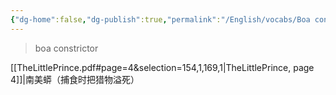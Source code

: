 ```yaml
---
{"dg-home":false,"dg-publish":true,"permalink":"/English/vocabs/Boa constrictor/","dgPassFrontmatter":true}
---
```



> boa constrictor

[[TheLittlePrince.pdf#page=4&selection=154,1,169,1|TheLittlePrince, page 4]]|南美蟒（捕食时把猎物溢死）
